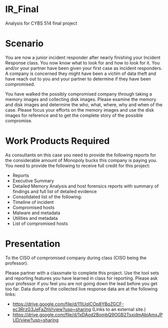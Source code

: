 # IR_Final
Analysis for CYBS 514 final project

# Scenario
You are now a junior incident responder after nearly finishing your Incident Response class. You now know what to look for and how to look for it. You and/or your partner have been given your first case as incident responders. A company is concerned they might have been a victim of data theft and have reach out to you and your partner to determine if they have been compromised. 

You have walked the possibly compromised company through taking a memory images and collecting disk images. Please examine the memory and disk images and determine the who, what, where, why and when of the case. Please focus your efforts on the memory images and use the disk images for reference and to get the complete story of the possible compromise. 

# Work Products Required
As consultants on this case you need to provide the following reports for the considerable amount of Monopoly bucks this company is paying you. You need to provide the following to receive full credit for this project:
* Reports
* Executive Summary
* Detailed Memory Analysis and host forensics reports with summary of findings and full list of detailed evidence
* Consolidated list of the following:
* Timeline of incident
* Compromised hosts
* Malware and metadata
* Utilities and metadata
* List of compromised hosts

# Presentation
To the CISO of compromised company during class (CISO being the professor).

Please partner with a classmate to complete this project. Use the tool sets and reporting features you have learned in class for reporting. Please ask your professor if you feel you are not going down the lead before you get too far. Data dump of the collected live response data are at the following links:
* https://drive.google.com/file/d/11IUqlCOp8YBqZGCF-ec3RrzG3JeFaZhV/view?usp=sharing (Links to an external site.) 
* https://drive.google.com/file/d/1xDAod2BombQ9OGB2TsxidmAbjAmxJPUD/view?usp=sharing
